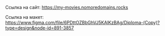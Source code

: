 Ссылка на сайт: https://my-movies.nomoredomains.rocks

Ссылка на макет: https://www.figma.com/file/6PDttOZBbGhVJ5KAlKzBAg/Diploma-(Copy)?type=design&node-id=891-3857
